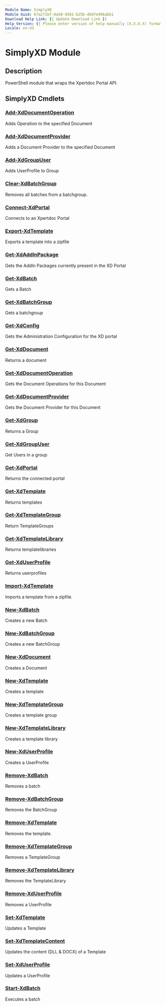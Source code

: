 ```yaml
---
Module Name: SimplyXD
Module Guid: 67a271bf-6a50-4581-b25b-db07e996abb1
Download Help Link: {{ Update Download Link }}
Help Version: {{ Please enter version of help manually (X.X.X.X) format }}
Locale: en-US
---
```


# SimplyXD Module
## Description
PowerShell module that wraps the Xpertdoc Portal API.

## SimplyXD Cmdlets
### [Add-XdDocumentOperation](Add-XdDocumentOperation.md)
Adds Operation to the specified Document

### [Add-XdDocumentProvider](Add-XdDocumentProvider.md)
Adds a Document Provider to the specified Document

### [Add-XdGroupUser](Add-XdGroupUser.md)
Adds UserProfile to Group

### [Clear-XdBatchGroup](Clear-XdBatchGroup.md)
Removes all batches from a batchgroup.

### [Connect-XdPortal](Connect-XdPortal.md)
Connects to an Xpertdoc Portal

### [Export-XdTemplate](Export-XdTemplate.md)
Exports a template into a zipfile

### [Get-XdAddInPackage](Get-XdAddInPackage.md)
Gets the AddIn Packages currently present in the XD Portal

### [Get-XdBatch](Get-XdBatch.md)
Gets a Batch

### [Get-XdBatchGroup](Get-XdBatchGroup.md)
Gets a batchgroup

### [Get-XdConfig](Get-XdConfig.md)
Gets the Administration Configuration for the XD portal

### [Get-XdDocument](Get-XdDocument.md)
Returns a document

### [Get-XdDocumentOperation](Get-XdDocumentOperation.md)
Gets the Document Operations for this Document

### [Get-XdDocumentProvider](Get-XdDocumentProvider.md)
Gets the Document Provider for this Document

### [Get-XdGroup](Get-XdGroup.md)
Returns a Group

### [Get-XdGroupUser](Get-XdGroupUser.md)
Get Users in a group

### [Get-XdPortal](Get-XdPortal.md)
Returns the connected portal

### [Get-XdTemplate](Get-XdTemplate.md)
Returns templates

### [Get-XdTemplateGroup](Get-XdTemplateGroup.md)
Return TemplateGroups

### [Get-XdTemplateLibrary](Get-XdTemplateLibrary.md)
Returns templatelibraries

### [Get-XdUserProfile](Get-XdUserProfile.md)
Returns userprofiles

### [Import-XdTemplate](Import-XdTemplate.md)
Imports a template from a zipfile.

### [New-XdBatch](New-XdBatch.md)
Creates a new Batch

### [New-XdBatchGroup](New-XdBatchGroup.md)
Creates a new BatchGroup

### [New-XdDocument](New-XdDocument.md)
Creates a Document

### [New-XdTemplate](New-XdTemplate.md)
Creates a template

### [New-XdTemplateGroup](New-XdTemplateGroup.md)
Creates a template group

### [New-XdTemplateLibrary](New-XdTemplateLibrary.md)
Creates a template library

### [New-XdUserProfile](New-XdUserProfile.md)
Creates a UserProfile

### [Remove-XdBatch](Remove-XdBatch.md)
Removes a batch

### [Remove-XdBatchGroup](Remove-XdBatchGroup.md)
Removes the BatchGroup

### [Remove-XdTemplate](Remove-XdTemplate.md)
Removes the template.

### [Remove-XdTemplateGroup](Remove-XdTemplateGroup.md)
Removes a TemplateGroup

### [Remove-XdTemplateLibrary](Remove-XdTemplateLibrary.md)
Removes the TemplateLibrary

### [Remove-XdUserProfile](Remove-XdUserProfile.md)
Removes a UserProfile

### [Set-XdTemplate](Set-XdTemplate.md)
Updates a Template

### [Set-XdTemplateContent](Set-XdTemplateContent.md)
Updates the content (DLL & DOCX) of a Template

### [Set-XdUserProfile](Set-XdUserProfile.md)
Updates a UserProfile

### [Start-XdBatch](Start-XdBatch.md)
Executes a batch

